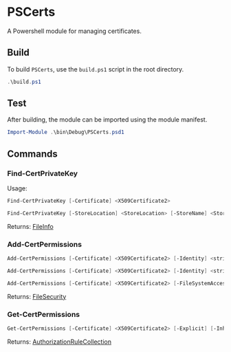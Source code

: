 ﻿# PSCerts

A Powershell module for managing certificates.

## Build

To build `PSCerts`, use the `build.ps1` script in the root directory.

```powershell
.\build.ps1
```

## Test

After building, the module can be imported using the module manifest.

```powershell
Import-Module .\bin\Debug\PSCerts.psd1
```

## Commands

### Find-CertPrivateKey

Usage:

```powershell
Find-CertPrivateKey [-Certificate] <X509Certificate2>

Find-CertPrivateKey [-StoreLocation] <StoreLocation> [-StoreName] <StoreName> [-Key] <string> [-FindType] <X509FindType>
```

Returns: [FileInfo](https://learn.microsoft.com/en-us/dotnet/api/system.io.fileinfo?view=net-7.0)

### Add-CertPermissions

```powershell
Add-CertPermissions [-Certificate] <X509Certificate2> [-Identity] <string> [-FileSystemRights] <FileSystemRights> [-AccessType] <AccessControlType>

Add-CertPermissions [-Certificate] <X509Certificate2> [-Identity] <string> [-FileSystemRights] <FileSystemRights> [-Deny]

Add-CertPermissions [-Certificate] <X509Certificate2> [-FileSystemAccessRule] <FileSystemAccessRule>
```

Returns: [FileSecurity](https://learn.microsoft.com/en-us/dotnet/api/system.security.accesscontrol.filesecurity?view=net-7.0)

### Get-CertPermissions

```powershell
Get-CertPermissions [-Certificate] <X509Certificate2> [-Explicit] [-Inherited]
```

Returns: [AuthorizationRuleCollection](https://learn.microsoft.com/en-us/dotnet/api/system.security.accesscontrol.authorizationrulecollection?view=net-7.0)